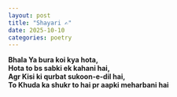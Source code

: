 ```yaml
---
layout: post
title: "Shayari ✍️"
date: 2025-10-10
categories: poetry
---
```


**Bhala Ya bura koi kya hota,**<br>
**Hota to bs sabki ek kahani hai,**<br>
**Agr Kisi ki qurbat sukoon-e-dil hai,**<br>
**To Khuda ka shukr to hai pr aapki meharbani hai**

